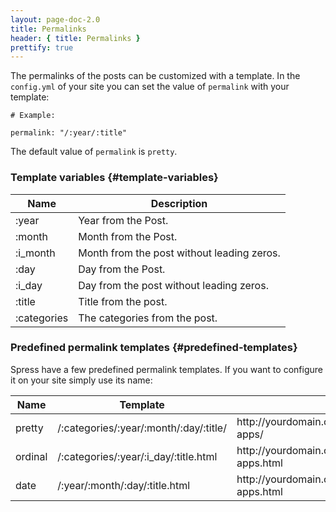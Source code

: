 ```yaml
---
layout: page-doc-2.0
title: Permalinks
header: { title: Permalinks }
prettify: true
---
```

The permalinks of the posts can be customized with a template. In the `config.yml` 
of your site you can set the value of `permalink` with your template:

```
# Example:

permalink: "/:year/:title"
```

The default value of `permalink` is `pretty`.

### Template variables {#template-variables}

<table class="table">
    <thead>
        <tr>
            <th class="col-sm-2">Name</th>
            <th>Description</th>
        </tr>
    </thead>
    <tbody>
        <tr>
            <td>:year</td>
            <td>
                Year from the Post.
            </td>
        </tr>
        <tr>
            <td>:month</td>
            <td>
                Month from the Post.
            </td>
        </tr>
        <tr>
            <td>:i_month</td>
            <td>
                Month from the post without leading zeros.
            </td>
        </tr>
        <tr>
            <td>:day</td>
            <td>
                Day from the Post.
            </td>
        </tr>
        <tr>
            <td>:i_day</td>
            <td>
                Day from the post without leading zeros.
            </td>
        </tr>
        <tr>
            <td>:title</td>
            <td>
                Title from the post.
            </td>
        </tr>
        <tr>
            <td>:categories</td>
            <td>
                The categories from the post.
            </td>
        </tr>
    </tbody>
</table>

### Predefined permalink templates {#predefined-templates}

Spress have a few predefined permalink templates. If you want to configure it 
on your site simply use its name:

<table class="table">
    <thead>
        <tr>
            <th class="col-sm-2">Name</th>
            <th>Template</th>
            <th>Example</th>
        </tr>
    </thead>
    <tbody>
        <tr>
            <td>pretty</td>
            <td>/:categories/:year/:month/:day/:title/</td>
            <td>
                http://yourdomain.com/news/2013/12/31/new-apps/
            </td>
        </tr>
        <tr>
            <td>ordinal</td>
            <td>/:categories/:year/:i_day/:title.html</td>
            <td>
                http://yourdomain.com/news/31/new-apps.html
            </td>
        </tr>
        <tr>
            <td>date</td>
            <td>/:year/:month/:day/:title.html</td>
            <td>
                http://yourdomain.com/2013/12/31/new-apps.html
            </td>
        </tr>
    </tbody>
</table>
